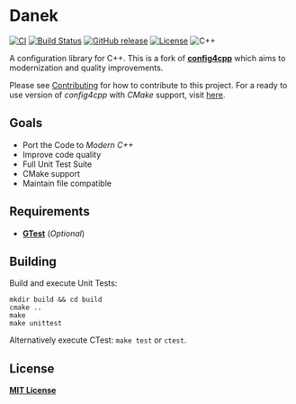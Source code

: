 # Danek

[![CI](https://github.com/offa/danek/workflows/ci/badge.svg)](https://github.com/offa/danek/actions)
[![Build Status](https://travis-ci.org/offa/danek.svg?branch=master)](https://travis-ci.org/offa/danek)
[![GitHub release](https://img.shields.io/github/release/offa/danek.svg)](https://github.com/offa/danek/releases)
[![License](https://img.shields.io/badge/license-MIT-yellow.svg)](LICENSE)
![C++](https://img.shields.io/badge/c++-17-green.svg)

A configuration library for C++. This is a fork of [**config4cpp**](https://github.com/config4star/config4cpp) which aims to modernization and quality improvements.

Please see [Contributing](CONTRIBUTING.md) for how to contribute to this project. For a ready to use version of *config4cpp* with *CMake* support, visit [here](https://github.com/offa/config4cpp).

## Goals

- Port the Code to *Modern C++*
- Improve code quality
- Full Unit Test Suite
- CMake support
- Maintain file compatible


## Requirements

- [**GTest**](https://github.com/google/googletest) (*Optional*)



## Building

Build and execute Unit Tests:

```
mkdir build && cd build
cmake ..
make
make unittest
```

Alternatively execute CTest: `make test` or `ctest`.


## License

[**MIT License**](LICENSE)
